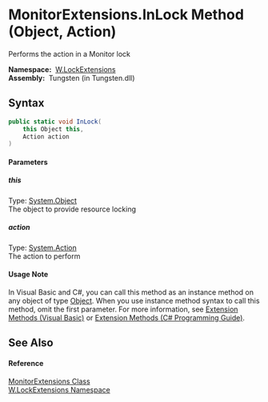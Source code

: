 MonitorExtensions.InLock Method (Object, Action)
================================================
   Performs the action in a Monitor lock

  **Namespace:**  [W.LockExtensions][1]  
  **Assembly:**  Tungsten (in Tungsten.dll)

Syntax
------

```csharp
public static void InLock(
	this Object this,
	Action action
)
```

#### Parameters

##### *this*
Type: [System.Object][2]  
The object to provide resource locking

##### *action*
Type: [System.Action][3]  
The action to perform

#### Usage Note
In Visual Basic and C#, you can call this method as an instance method on any object of type [Object][2]. When you use instance method syntax to call this method, omit the first parameter. For more information, see [Extension Methods (Visual Basic)][4] or [Extension Methods (C# Programming Guide)][5].

See Also
--------

#### Reference
[MonitorExtensions Class][6]  
[W.LockExtensions Namespace][1]  

[1]: ../README.md
[2]: http://msdn.microsoft.com/en-us/library/e5kfa45b
[3]: http://msdn.microsoft.com/en-us/library/bb534741
[4]: http://msdn.microsoft.com/en-us/library/bb384936.aspx
[5]: http://msdn.microsoft.com/en-us/library/bb383977.aspx
[6]: README.md
